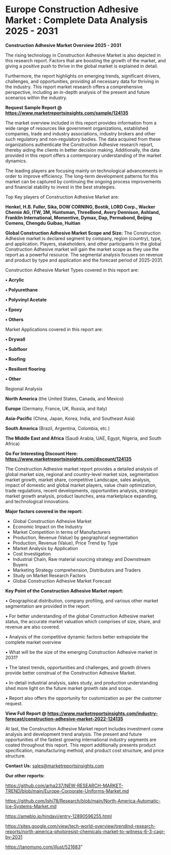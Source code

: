 # Europe Construction Adhesive Market : Complete Data Analysis 2025 - 2031

<Strong> Construction Adhesive Market Overview 2025 - 2031</strong>

The rising technology in Construction Adhesive Market is also depicted in this research report. Factors that are boosting the growth of the market, and giving a positive push to thrive in the global market is explained in detail.

Furthermore, the report highlights on emerging trends, significant drivers, challenges, and opportunities, providing all necessary data for thriving in the industry. This report market research offers a comprehensive perspective, including an in-depth analysis of the present and future scenarios within the industry.

<strong>Request Sample Report @ <a href=https://www.marketreportsinsights.com/sample/124135>https://www.marketreportsinsights.com/sample/124135</a></strong>

The market overview included in this report provides information from a wide range of resources like government organizations, established companies, trade and industry associations, industry brokers and other such regulatory and non-regulatory bodies. The data acquired from these organizations authenticate the Construction Adhesive research report, thereby aiding the clients in better decision making. Additionally, the data provided in this report offers a contemporary understanding of the market dynamics.

The leading players are focusing mainly on technological advancements in order to improve efficiency. The long-term development patterns for this market can be captured by continuing the ongoing process improvements and financial stability to invest in the best strategies.

Top Key players of Construction Adhesive Market are:

<strong>Henkel, H.B. Fuller, Sika, DOW CORNING, Bostik, LORD Corp., Wacker Chemie AG, ITW, 3M, Huntsman, ThreeBond, Avery Dennison, Ashland, Franklin International, Momentive, Dymax, Dap, Permabond, Beijing Comens, Chengdu Guibao, Huitian</strong>

<strong><b>Global Construction Adhesive Market Scope and Size:</b></strong>
The Construction Adhesive market is declared segment by company, region (country), type, and application. Players, stakeholders, and other participants in the global Construction Adhesive market will gain the market scope as they use the report as a powerful resource. The segmental analysis focuses on revenue and product by type and application and the forecast period of 2025-2031.

Construction Adhesive Market Types covered in this report are:

<strong>• Acrylic

• Polyurethane

• Polyvinyl Acetate

• Epoxy

• Others</strong>

Market Applications covered in this report are:

<strong>• Drywall

• Subfloor

• Roofing

• Resilient flooring

• Other</strong> 

Regional Analysis

<strong>North America</strong> (the United States, Canada, and Mexico)

<strong>Europe</strong> (Germany, France, UK, Russia, and Italy)

<strong>Asia-Pacific</strong> (China, Japan, Korea, India, and Southeast Asia)

<strong>South America</strong> (Brazil, Argentina, Colombia, etc.)

<strong>The Middle East and Africa</strong> (Saudi Arabia, UAE, Egypt, Nigeria, and South Africa)

<strong>Go For Interesting Discount Here: <a href=https://www.marketreportsinsights.com/discount/124135>https://www.marketreportsinsights.com/discount/124135</a></strong>

The Construction Adhesive market report provides a detailed analysis of global market size, regional and country-level market size, segmentation market growth, market share, competitive Landscape, sales analysis, impact of domestic and global market players, value chain optimization, trade regulations, recent developments, opportunities analysis, strategic market growth analysis, product launches, area marketplace expanding, and technological innovations.

<strong><b>Major factors covered in the report:</b></strong>
<ul>
  <li>Global Construction Adhesive Market </li>
  <li>Economic Impact on the Industry</li>
  <li>Market Competition in terms of Manufacturers</li>
  <li>Production, Revenue (Value) by geographical segmentation</li>
  <li>Production, Revenue (Value), Price Trend by Type</li>
  <li>Market Analysis by Application</li>
  <li>Cost Investigation</li>
  <li>Industrial Chain, Raw material sourcing strategy and Downstream Buyers</li>
  <li>Marketing Strategy comprehension, Distributors and Traders</li>
  <li>Study on Market Research Factors</li>
  <li>Global Construction Adhesive Market Forecast</li>
</ul>

<strong><b>Key Point of the Construction Adhesive Market report:</b></strong>

• Geographical distribution, company profiling, and various other market segmentation are provided in the report.

• For better understanding of the global Construction Adhesive market status, the accurate market valuation which comprises of size, share, and revenue are also covered.

• Analysis of the competitive dynamic factors better extrapolate the complete market overview

• What will be the size of the emerging Construction Adhesive market in 2031?

• The latest trends, opportunities and challenges, and growth drivers provide better construal of the Construction Adhesive Market.

• In-detail industrial analysis, sales study, and production understanding shed more light on the future market growth rate and scope.

• Report also offers the opportunity for customization as per the customer request.

<strong><b>View Full Report @ <a href=https://www.marketreportsinsights.com/industry-forecast/construction-adhesive-market-2022-124135>https://www.marketreportsinsights.com/industry-forecast/construction-adhesive-market-2022-124135</a></b></strong>


At last, the Construction Adhesive Market report includes investment come analysis and development trend analysis. The present and future opportunities of the fastest growing international industry segments are coated throughout this report. This report additionally presents product specification, manufacturing method, and product cost structure, and price structure.

<strong>Contact Us:</strong>
sales@marketreportsinsights.com

<strong>Our other reports:</strong>

<a href=https://github.com/arha237/NEW-RESEARCH-MARKET-TREND/blob/main/Europe-Corporate-Uniforms-Market.md>https://github.com/arha237/NEW-RESEARCH-MARKET-TREND/blob/main/Europe-Corporate-Uniforms-Market.md</a>

<a href=https://github.com/Ishi78/Research/blob/main/North-America-Automatic-Ice-Systems-Market.md>https://github.com/Ishi78/Research/blob/main/North-America-Automatic-Ice-Systems-Market.md</a>

<a href=https://ameblo.jp/hindavi/entry-12890596255.html>https://ameblo.jp/hindavi/entry-12890596255.html</a>

<a href=https://sites.google.com/view/tech-world-overview/trendind-research-reports/north-america-photoresist-chemicals-market-to-witness-6-3-cagr-by-2031>https://sites.google.com/view/tech-world-overview/trendind-research-reports/north-america-photoresist-chemicals-market-to-witness-6-3-cagr-by-2031</a>

<a href=https://tanomuno.com/illust/521683>https://tanomuno.com/illust/521683</a>"
